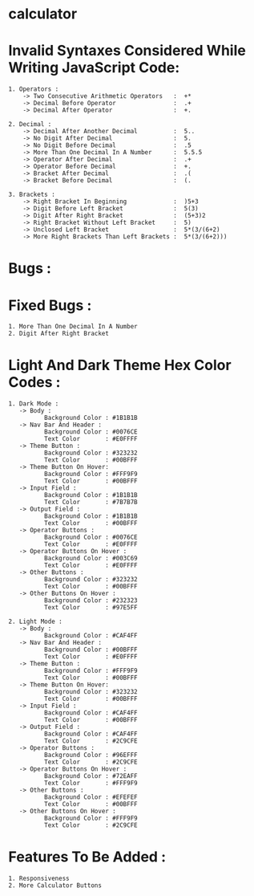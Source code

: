 # calculator

# Invalid Syntaxes Considered While Writing JavaScript Code:
    1. Operators :
        -> Two Consecutive Arithmetic Operators   :  +*
        -> Decimal Before Operator                :  .+
        -> Decimal After Operator                 :  +.
    
    2. Decimal :
        -> Decimal After Another Decimal          :  5..
        -> No Digit After Decimal                 :  5.
        -> No Digit Before Decimal                :  .5
        -> More Than One Decimal In A Number      :  5.5.5
        -> Operator After Decimal                 :  .+
        -> Operator Before Decimal                :  +.
        -> Bracket After Decimal                  :  .(
        -> Bracket Before Decimal                 :  (.
    
    3. Brackets :
        -> Right Bracket In Beginning             :  )5+3
        -> Digit Before Left Bracket              :  5(3)
        -> Digit After Right Bracket              :  (5+3)2
        -> Right Bracket Without Left Bracket     :  5)
        -> Unclosed Left Bracket                  :  5*(3/(6+2)
        -> More Right Brackets Than Left Brackets :  5*(3/(6+2)))
        
# Bugs :

# Fixed Bugs :
    1. More Than One Decimal In A Number
    2. Digit After Right Bracket

# Light And Dark Theme Hex Color Codes :
    1. Dark Mode :
       -> Body :
              Background Color : #1B1B1B
       -> Nav Bar And Header :
              Background Color : #0076CE
              Text Color       : #E0FFFF
       -> Theme Button :
              Background Color : #323232
              Text Color       : #00BFFF
       -> Theme Button On Hover:
              Background Color : #FFF9F9
              Text Color       : #00BFFF
       -> Input Field :
              Background Color : #1B1B1B
              Text Color       : #7B7B7B
       -> Output Field :
              Background Color : #1B1B1B
              Text Color       : #00BFFF
       -> Operator Buttons :
              Background Color : #0076CE
              Text Color       : #E0FFFF
       -> Operator Buttons On Hover :
              Background Color : #003C69
              Text Color       : #E0FFFF
       -> Other Buttons :
              Background Color : #323232
              Text Color       : #00BFFF
       -> Other Buttons On Hover :
              Background Color : #232323
              Text Color       : #97E5FF

    2. Light Mode :
       -> Body :
              Background Color : #CAF4FF
       -> Nav Bar And Header :
              Background Color : #00BFFF
              Text Color       : #E0FFFF
       -> Theme Button :
              Background Color : #FFF9F9
              Text Color       : #00BFFF
       -> Theme Button On Hover:
              Background Color : #323232
              Text Color       : #00BFFF
       -> Input Field :
              Background Color : #CAF4FF
              Text Color       : #00BFFF
       -> Output Field :
              Background Color : #CAF4FF
              Text Color       : #2C9CFE
       -> Operator Buttons :
              Background Color : #96EFFF
              Text Color       : #2C9CFE
       -> Operator Buttons On Hover :
              Background Color : #72EAFF
              Text Color       : #FFF9F9
       -> Other Buttons :
              Background Color : #EFEFEF
              Text Color       : #00BFFF
       -> Other Buttons On Hover :
              Background Color : #FFF9F9
              Text Color       : #2C9CFE

# Features To Be Added :
    1. Responsiveness
    2. More Calculator Buttons